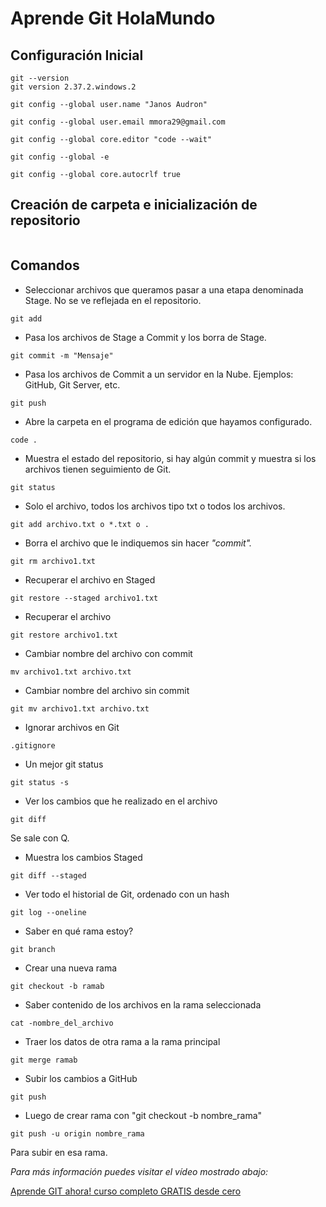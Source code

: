 # **Aprende Git HolaMundo**

## Configuración Inicial

```
git --version
git version 2.37.2.windows.2

git config --global user.name "Janos Audron"

git config --global user.email mmora29@gmail.com

git config --global core.editor "code --wait"

git config --global -e

git config --global core.autocrlf true
```

## Creación de carpeta e inicialización de repositorio
```
```

## Comandos
* Seleccionar archivos que queramos pasar a una etapa denominada Stage. No se ve reflejada en el repositorio.
```
git add
```
* Pasa los archivos de Stage a Commit y los borra de Stage.
```
git commit -m "Mensaje"
```
* Pasa los archivos de Commit a un servidor en la Nube. Ejemplos: GitHub, Git Server, etc.
```
git push
```
* Abre la carpeta en el programa de edición que hayamos configurado.
```
code .
```
* Muestra el estado del repositorio, si hay algún commit y muestra si los archivos tienen seguimiento de Git.
```
git status
```
* Solo el archivo, todos los archivos tipo txt o todos los archivos.
```
git add archivo.txt o *.txt o .
```
* Borra el archivo que le indiquemos sin hacer _"commit"._
```
git rm archivo1.txt
```
* Recuperar el archivo en Staged
```
git restore --staged archivo1.txt
```
* Recuperar el archivo
```
git restore archivo1.txt
```
* Cambiar nombre del archivo con commit
```
mv archivo1.txt archivo.txt
```
* Cambiar nombre del archivo sin commit
```
git mv archivo1.txt archivo.txt
```
* Ignorar archivos en Git
```
.gitignore
```
* Un mejor git status
```
git status -s
```
* Ver los cambios que he realizado en el archivo
```
git diff
```
Se sale con Q.

* Muestra los cambios Staged
```
git diff --staged
```
* Ver todo el historial de Git, ordenado con un hash
```
git log --oneline
```
* Saber en qué rama estoy?
```
git branch
```
* Crear una nueva rama 
```
git checkout -b ramab
```
* Saber contenido de los archivos en la rama seleccionada
```
cat -nombre_del_archivo
```
* Traer los datos de otra rama a la rama principal
```
git merge ramab
```
* Subir los cambios a GitHub
```
git push
```
* Luego de crear rama con "git checkout -b nombre_rama"
```
git push -u origin nombre_rama
```
Para subir en esa rama.

*Para más información puedes visitar el vídeo mostrado abajo:*

[Aprende GIT ahora! curso completo GRATIS desde cero](https://youtu.be/VdGzPZ31ts8)